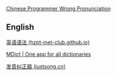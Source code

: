 
[Chinese  Programmer  Wrong  Pronunciation](https://cpwp.netlify.app/)


## English

[英语语法 (hzpt-inet-club.github.io)](https://hzpt-inet-club.github.io/english-note/)

[MDict | One app for all dictionaries](https://www.mdict.cn/wp/?lang=zh)

[发音纠正器 (justsong.cn)](https://corrector.justsong.cn/)
